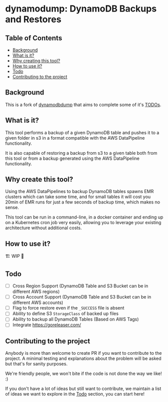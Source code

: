 # dynamodump: DynamoDB Backups and Restores

## Table of Contents

  * [Background](#background)
  * [What is it?](#what-is-it)
  * [Why creating this tool?](#why-creating-this-tool)
  * [How to use it?](#how-to-use-it)
  * [Todo](#todo)
  * [Contributing to the project](#contributing-to-the-project)
  
## Background

This is a fork of [dynamodbdump](https://github.com/VEVO/dynamodbdump) that aims to complete some of 
it's [TODOs](https://github.com/VEVO/dynamodbdump/blob/master/TODO.md).

## What is it?

This tool performs a backup of a given DynamoDB table and pushes it to a given folder in s3
in a format compatible with the AWS DataPipeline functionality.

It is also capable of restoring a backup from s3 to a given table both from
this tool or from a backup generated using the AWS DataPipeline functionality.

## Why create this tool?

Using the AWS DataPipelines to backup DynamoDB tables spawns EMR clusters which
can take some time, and for small tables it will cost you 20min of EMR runs for
just a few seconds of backup time, which makes no sense.

This tool can be run in a command-line, in a docker container and ending up on a
Kubernetes cron job very easily, allowing you to leverage your existing
architecture without additional costs.

## How to use it?

🏗 WIP 🚧

## Todo

- [ ] Cross Region Support (DynamoDB Table and S3 Bucket can be in different AWS regions)
- [ ] Cross Account Support (DynamoDB Table and S3 Bucket can be in different AWS accounts)
- [ ] Flag to force restore even if the `_SUCCESS` file is absent
- [ ] Ability to define S3 `StorageClass` of backed up files
- [ ] Ability to backup all DynamoDB Tables (Based on AWS Tags)
- [ ] Integrate https://goreleaser.com/

## Contributing to the project

Anybody is more than welcome to create PR if you want to contribute to the project. A minimal testing and explanations about the problem will be asked but that's for sanity purposes.

We're friendly people, we won't bite if the code is not done the way we like! :)

If you don't have a lot of ideas but still want to contribute, we maintain a list of ideas we want to explore in the [Todo](#todo) section, you can start here!
